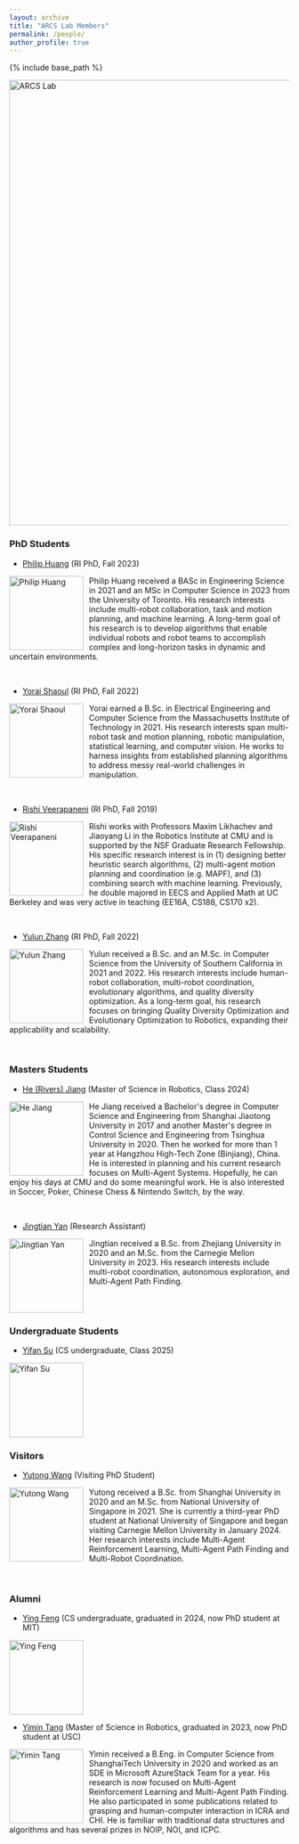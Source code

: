 ```yaml
---
layout: archive
title: "ARCS Lab Members"
permalink: /people/
author_profile: true
---
```


{% include base_path %}


<img src="https://jiaoyangli.me/images/logo-white-background.png" title="logo" width="800pt" alt="ARCS Lab"/>

<!-- ## Current Members -->
### PhD Students
- [Philip Huang](https://philip-huang.github.io/) (RI PhD, Fall 2023)

<img src="https://jiaoyangli.me/images/philiphuang.jpg" style="float:left;width:100pt;padding-right:10px;"  alt="Philip Huang"/>
<p>
    Philip Huang received a BASc in Engineering Science in 2021 and an MSc in Computer Science in 2023 from the University of Toronto. 
    His research interests include multi-robot collaboration, task and motion planning, and machine learning. 
    A long-term goal of his research is to develop algorithms that enable individual robots and robot teams to accomplish complex and long-horizon tasks in dynamic and uncertain environments.
</p>
<br clear="all">

- [Yorai Shaoul](https://yoraish.com/) (RI PhD, Fall 2022)

<img src="https://jiaoyangli.me/images/yoraishaoul.jpg" style="float:left;width:100pt;padding-right:10px;"  alt="Yorai Shaoul"/>
<p>
    Yorai earned a B.Sc. in Electrical Engineering and Computer Science from the Massachusetts Institute of Technology in 2021. 
    His research interests span multi-robot task and motion planning, robotic manipulation, statistical learning, and computer vision. 
    He works to harness insights from established planning algorithms to address messy real-world challenges in manipulation.
</p>
<br clear="all">

- [Rishi Veerapaneni](https://rishi-v.github.io/) (RI PhD, Fall 2019)

<img src="https://jiaoyangli.me/images/rishiveerapaneni.png" style="float:left;width:100pt;padding-right:10px;"  alt="Rishi Veerapaneni"/>
<p>
    Rishi works with Professors Maxim Likhachev and Jiaoyang Li in the Robotics Institute at CMU and is supported by the NSF Graduate Research Fellowship. 
    His specific research interest is in (1) designing better heuristic search algorithms, (2) multi-agent motion planning and coordination (e.g. MAPF), and (3) combining search with machine learning. 
    Previously, he double majored in EECS and Applied Math at UC Berkeley and was very active in teaching (EE16A, CS188, CS170 x2).
</p>
<br clear="all">


- [Yulun Zhang](https://yulunzhang.net/) (RI PhD, Fall 2022)

<img src="https://jiaoyangli.me/images/yulunzhang.jpg" style="float:left;width:100pt;padding-right:10px;"  alt="Yulun Zhang"/>
<p>
    Yulun received a B.Sc. and an M.Sc. in Computer Science from the University of Southern California in 2021 and 2022. 
    His research interests include human-robot collaboration, multi-robot coordination, evolutionary algorithms, 
    and quality diversity optimization. 
    As a long-term goal, his research focuses on bringing Quality Diversity Optimization and Evolutionary Optimization 
    to Robotics, expanding their applicability and scalability.
</p>
<br clear="all">

### Masters Students

- [He (Rivers) Jiang](https://github.com/DiligentPanda) (Master of Science in Robotics, Class 2024)

<img src="https://jiaoyangli.me/images/hejiang.jpg" style="float:left;width:100pt;padding-right:10px;"  alt="He Jiang"/>
<p>
    He Jiang received a Bachelor's degree in Computer Science and Engineering from Shanghai Jiaotong University in 2017 
    and another Master's degree in Control Science and Engineering from Tsinghua University in 2020. 
    Then he worked for more than 1 year at Hangzhou High-Tech Zone (Binjiang), China. 
    He is interested in planning and his current research focuses on Multi-Agent Systems. 
    Hopefully, he can enjoy his days at CMU and do some meaningful work.  
    He is also interested in Soccer, Poker, Chinese Chess & Nintendo Switch, by the way.
</p>
<br clear="all">

- [Jingtian Yan](https://scholar.google.com/citations?user=JjaOG98AAAAJ&hl=en) (Research Assistant)

<img src="https://jiaoyangli.me/images/jingtianyan.png" style="float:left;width:100pt;padding-right:10px;"  alt="Jingtian Yan"/>
<p>
    Jingtian received a B.Sc. from Zhejiang University in 2020 and an M.Sc. from the Carnegie Mellon University in 2023. 
    His research interests include multi-robot coordination, autonomous exploration, and Multi-Agent Path Finding.
</p>
<br clear="all">

### Undergraduate Students

- [Yifan Su](https://yifansu1301.github.io/) (CS undergraduate, Class 2025)

<img src="https://jiaoyangli.me/images/yifansu.jpg" style="float:left;width:100pt;padding-right:10px;"  alt="Yifan Su"/>
<br clear="all">

### Visitors

- [Yutong Wang](https://wyt2019suzhou.github.io/) (Visiting PhD Student)

<img src="https://jiaoyangli.me/images/yutongwang.jpg" style="float:left;width:100pt;padding-right:10px;"  alt="Yutong Wang"/>
<p>
    Yutong received a B.Sc. from Shanghai University in 2020 and an M.Sc. from National University of Singapore in 2021. 
    She is currently a third-year PhD student at National University of Singapore and began visiting Carnegie Mellon University in January 2024. 
    Her research interests include Multi-Agent Reinforcement Learning, Multi-Agent Path Finding and Multi-Robot Coordination.
</p>
<br clear="all">

### Alumni
<!-- - [Shravan Kumar Gulvadi](https://shravangulvadi.wixsite.com/website) (Mechanical Engineering Masters, Class 2022)

<img src="https://jiaoyangli.me/images/shravan.jpg" style="float:left;width:100pt;padding-right:10px;" alt="Shravan Kumar Gulvadi"/>
<p>
    Shravan received a B.Eng. in Mechanical Engineering from The National Institute of Engineering, Mysore, India in 2016 
    and is interested in Robot Autonomy, Control, Reinforcement Learning, Multi-Robot Coordination and Artificial Intelligence.
</p>
<br clear="all"> -->


- [Ying Feng](https://www.linkedin.com/in/yinggggfeng) (CS undergraduate, graduated in 2024, now PhD student at MIT)

<img src="https://jiaoyangli.me/images/yingfeng.jpeg" style="float:left;width:100pt;padding-right:10px;"  alt="Ying Feng"/>
<br clear="all">

- [Yimin Tang](https://github.com/TachikakaMin) (Master of Science in Robotics, graduated in 2023, now PhD student at USC)

<img src="https://jiaoyangli.me/images/yimintang.png" style="float:left;width:100pt;padding-right:10px;" alt="Yimin Tang"/>
<p>
    Yimin received a B.Eng. in Computer Science from ShanghaiTech University in 2020 
    and worked as an SDE in Microsoft AzureStack Team for a year. 
    His research is now focused on Multi-Agent Reinforcement Learning and Multi-Agent Path Finding. 
    He also participated in some publications related to grasping and human-computer interaction in ICRA and CHI. 
    He is familiar with traditional data structures and algorithms and has several prizes in NOIP, NOI, and ICPC.
</p>
<br clear="all">